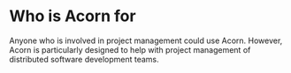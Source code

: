 # Who is Acorn for

Anyone who is involved in project management could use Acorn. However, Acorn is particularly designed to help with project management of distributed software development teams.

